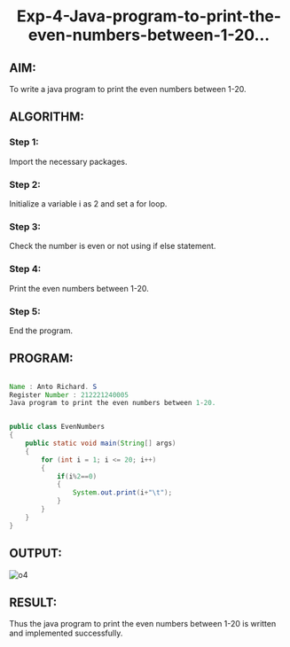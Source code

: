 # <p align="center">Exp-4-Java-program-to-print-the-even-numbers-between-1-20...</p>

## AIM:

To write a java program to print the even numbers between 1-20.

## ALGORITHM:

### Step 1:

Import the necessary packages.

### Step 2:

Initialize a variable i as 2 and set a for loop.

### Step 3:

Check the number is even or not using if else statement.

### Step 4:

Print the even numbers between 1-20.

### Step 5:

End the program.

## PROGRAM:

```java

Name : Anto Richard. S
Register Number : 212221240005
Java program to print the even numbers between 1-20.

```

```java

public class EvenNumbers
{
    public static void main(String[] args)
    {
        for (int i = 1; i <= 20; i++)
        {
            if(i%2==0)
            {
                System.out.print(i+"\t");
            }
        }
    }
}

```

## OUTPUT:

![o4](https://github.com/anto-richard/Exp-4-Java-program-to-print-the-even-numbers-between-1-20/assets/93427534/0ccea137-9f24-474d-b7af-322cd6c5e7d6)

## RESULT:

Thus the java program to print the even numbers between 1-20 is written and implemented successfully.

